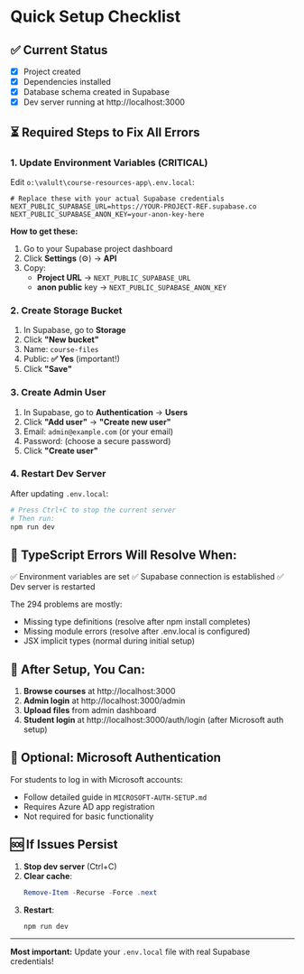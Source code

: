 # Quick Setup Checklist

## ✅ Current Status
- [x] Project created
- [x] Dependencies installed  
- [x] Database schema created in Supabase
- [x] Dev server running at http://localhost:3000

## ⏳ Required Steps to Fix All Errors

### 1. Update Environment Variables (CRITICAL)

Edit `o:\valult\course-resources-app\.env.local`:

```env
# Replace these with your actual Supabase credentials
NEXT_PUBLIC_SUPABASE_URL=https://YOUR-PROJECT-REF.supabase.co
NEXT_PUBLIC_SUPABASE_ANON_KEY=your-anon-key-here
```

**How to get these:**
1. Go to your Supabase project dashboard
2. Click **Settings** (⚙️) → **API**
3. Copy:
   - **Project URL** → `NEXT_PUBLIC_SUPABASE_URL`
   - **anon public** key → `NEXT_PUBLIC_SUPABASE_ANON_KEY`

### 2. Create Storage Bucket

1. In Supabase, go to **Storage**
2. Click **"New bucket"**
3. Name: `course-files`
4. Public: **✅ Yes** (important!)
5. Click **"Save"**

### 3. Create Admin User

1. In Supabase, go to **Authentication** → **Users**
2. Click **"Add user"** → **"Create new user"**
3. Email: `admin@example.com` (or your email)
4. Password: (choose a secure password)
5. Click **"Create user"**

### 4. Restart Dev Server

After updating `.env.local`:

```powershell
# Press Ctrl+C to stop the current server
# Then run:
npm run dev
```

## 🎯 TypeScript Errors Will Resolve When:

✅ Environment variables are set
✅ Supabase connection is established
✅ Dev server is restarted

The 294 problems are mostly:
- Missing type definitions (resolve after npm install completes)
- Missing module errors (resolve after .env.local is configured)
- JSX implicit types (normal during initial setup)

## 🚀 After Setup, You Can:

1. **Browse courses** at http://localhost:3000
2. **Admin login** at http://localhost:3000/admin
3. **Upload files** from admin dashboard
4. **Student login** at http://localhost:3000/auth/login (after Microsoft auth setup)

## 📝 Optional: Microsoft Authentication

For students to log in with Microsoft accounts:
- Follow detailed guide in `MICROSOFT-AUTH-SETUP.md`
- Requires Azure AD app registration
- Not required for basic functionality

## 🆘 If Issues Persist

1. **Stop dev server** (Ctrl+C)
2. **Clear cache**: 
   ```powershell
   Remove-Item -Recurse -Force .next
   ```
3. **Restart**:
   ```powershell
   npm run dev
   ```

---

**Most important:** Update your `.env.local` file with real Supabase credentials!
